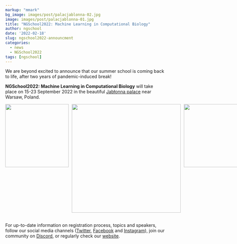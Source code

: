 ```yaml
---
markup: "mmark"
bg_image: images/post/palacjablonna-02.jpg
image: images/post/palacjablonna-01.jpg
title: "NGSchool2022: Machine Learning in Computational Biology"
author: ngschool
date: '2022-02-18'
slug: ngschool2022-announcment
categories:
  - news
  - NGSchool2022
tags: [ngschool]
---
```


We are beyond excited to announce that our summer school is coming back to life, after two years of pandemic-induced break! 

<b>NGSchool2022: Machine Learning in Computational Biology</b> will take place on 15-23 September 2022 in the beautiful <a href="https://www.palacjablonna.pl/index.php" target="blank">Jabłonna palace</a> near Warsaw, Poland.

<div style="display:flex">
     <div style="flex:1;padding-right:0px;">
          <img src="/images/post/palacjablonna-03.jpg" width="200"/>
     </div>
     <div style="flex:1;padding-left:10px;">
          <img src="/images/post/palacjablonna-05.jpg" width="344"/>
     </div>
     <div style="flex:1;padding-left:10px;">
          <img src="/images/post/palacjablonna-04.jpg" width="200"/>
     </div>
</div>

<br>

For up-to-date information on registration process, topics and speakers, follow our social media channels (<a href="https://twitter.com/NGSchoolEU" target="blank">Twitter</a>, <a href="https://www.facebook.com/NGSchool.eu/" target="blank">Facebook</a> and <a href="https://www.instagram.com/ngschooleu/" target="blank">Instagram</a>), join our community on <a href="https://discord.com/invite/MhNeqwR" target="blank">Discord</a>, or regularly check our <a href="/ngschool2022">website</a>.